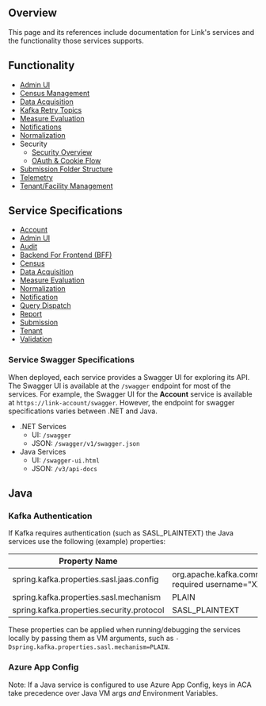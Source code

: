 
## Overview

This page and its references include documentation for Link's services and the functionality those services supports.

## Functionality

* [Admin UI](functionality/admin_ui.md)
* [Census Management](functionality/census_management.md)
* [Data Acquisition](functionality/data_acquisition.md)
* [Kafka Retry Topics](functionality/retry_topics.md)
* [Measure Evaluation](functionality/measure_eval.md)
* [Notifications](functionality/notifications.md)
* [Normalization](functionality/normalization.md)
* Security
  * [Security Overview](functionality/security_overview.md)
  * [OAuth & Cookie Flow](functionality/oauth_flow.md)
* [Submission Folder Structure](functionality/submission_folder.md)
* [Telemetry](functionality/telemetry.md)
* [Tenant/Facility Management](functionality/tenant_mgmt.md)

## Service Specifications

* [Account](service_specs/account.md)
* [Admin UI](service_specs/admin_ui.md)
* [Audit](service_specs/audit.md)
* [Backend For Frontend (BFF)](service_specs/bff.md)
* [Census](service_specs/census.md)
* [Data Acquisition](service_specs/data_acquisition.md)
* [Measure Evaluation](service_specs/measure_eval.md)
* [Normalization](service_specs/normalization.md)
* [Notification](service_specs/notification.md)
* [Query Dispatch](service_specs/query_dispatch.md)
* [Report](service_specs/report.md)
* [Submission](service_specs/submission.md)
* [Tenant](service_specs/tenant.md)
* [Validation](service_specs/validation.md)

### Service Swagger Specifications

When deployed, each service provides a Swagger UI for exploring its API. The Swagger UI is available at the `/swagger` endpoint for most of the services. For example, the Swagger UI for the **Account** service is available at `https://link-account/swagger`. However, the endpoint for swagger specifications varies between .NET and Java.

* .NET Services
  * UI: `/swagger`
  * JSON: `/swagger/v1/swagger.json`
* Java Services
  * UI: `/swagger-ui.html`
  * JSON: `/v3/api-docs`

## Java

### Kafka Authentication

If Kafka requires authentication (such as SASL_PLAINTEXT) the Java services use the following (example) properties:

| Property Name                             | Value                                                                                               |
|-------------------------------------------|-----------------------------------------------------------------------------------------------------|
| spring.kafka.properties.sasl.jaas.config  | org.apache.kafka.common.security.plain.PlainLoginModule required username=\"XXX\" password=\"XXX\"; |
| spring.kafka.properties.sasl.mechanism    | PLAIN                                                                                               |
| spring.kafka.properties.security.protocol | SASL_PLAINTEXT                                                                                      |

These properties can be applied when running/debugging the services locally by passing them as VM arguments, such as `-Dspring.kafka.properties.sasl.mechanism=PLAIN`.

### Azure App Config

Note: If a Java service is configured to use Azure App Config, keys in ACA take precedence over Java VM args _and_ Environment Variables.